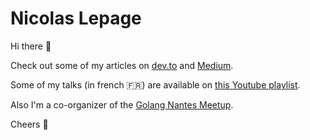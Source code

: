 # Nicolas Lepage

Hi there :wave:

Check out some of my articles on [dev.to](https://dev.to/nlepage) and [Medium](https://medium.com/@nlepage).

Some of my talks (in french :fr:) are available on [this Youtube playlist](https://www.youtube.com/watch?v=kJR74dG6_1U&list=PLLBp1FWMQoeM-c6sPyGvRcAcaVIxc-R0k).

Also I'm a co-organizer of the [Golang Nantes Meetup](https://www.meetup.com/fr-FR/Golang-Nantes/).

Cheers :beers:
